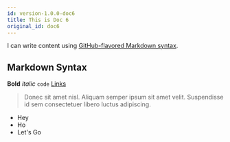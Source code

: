 ```yaml
---
id: version-1.0.0-doc6
title: This is Doc 6
original_id: doc6
---
```


I can write content using [GitHub-flavored Markdown 
syntax](https://github.github.com/gfm/).

## Markdown Syntax

**Bold** _italic_ `code` [Links](#url)

> Donec sit amet nisl. Aliquam semper ipsum sit amet velit. 
Suspendisse
> id sem consectetuer libero luctus adipiscing.

* Hey
* Ho
* Let's Go
